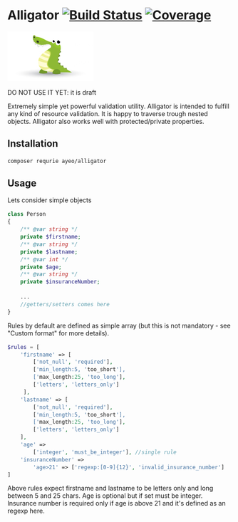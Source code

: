 # Alligator [![Build Status](https://travis-ci.org/ayeo/alligator.svg?branch=master)](https://travis-ci.org/ayeo/alligator) [![Coverage](https://codecov.io/gh/ayeo/alligator/branch/master/graph/badge.svg)](https://codecov.io/gh/ayeo/alligator)
![Logo](alligator.png) 

DO NOT USE IT YET: it is draft 

Extremely simple yet powerful validation utility. Alligator is intended to fulfill any kind of resource validation.
 It is happy to traverse trough nested objects. Alligator also works well with protected/private properties.

## Installation

```bash
composer requrie ayeo/alligator
```

## Usage

Lets consider simple objects
```php
class Person 
{
    /** @var string */
    private $firstname;
    /** @var string */
    private $lastname;
    /** @var int */
    private $age;
    /** @var string */
    private $insuranceNumber;
    
    ...
    //getters/setters comes here
}
```

Rules by default are defined as simple array (but this is not mandatory - see "Custom format" for more details).
```php
$rules = [
    'firstname' => [
        ['not_null', 'required'],
        ['min_length:5, 'too_short'],
        ['max_length:25, 'too_long'],
        ['letters', 'letters_only']
     ],
    'lastname' => [
        ['not_null', 'required'],
        ['min_length:5, 'too_short'],
        ['max_length:25, 'too_long'],
        ['letters', 'letters_only']
    ],
    'age' => 
        ['integer', 'must_be_integer'], //single rule
    'insuranceNumber' =>
        'age>21' => ['regexp:[0-9]{12}', 'invalid_insurance_number']
]
```

Above rules expect firstname and lastname to be letters only and long between 5 and 25 chars. Age is optional but
if set must be integer. Insurance number is required only if age is above 21 and it's defined as an regexp here.